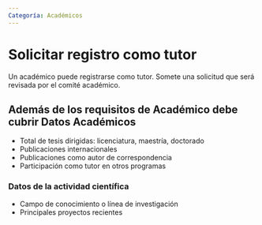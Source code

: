 ```yaml
---
Categoría: Académicos
---
```


# Solicitar registro como tutor

Un académico puede registrarse como tutor. Somete una solicitud que será revisada
por el comité académico.

## Además de los requisitos de Académico debe cubrir Datos Académicos

- Total de tesis dirigidas: licenciatura, maestría, doctorado
- Publicaciones internacionales
- Publicaciones como autor de correspondencia
- Participación como tutor en otros programas

### Datos de la actividad científica

- Campo de conocimiento o línea de investigación
- Principales proyectos recientes

